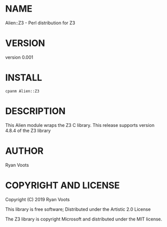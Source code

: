 # NAME

Alien::Z3 - Perl distribution for Z3

# VERSION

version 0.001

# INSTALL

    cpanm Alien::Z3

# DESCRIPTION

This Alien module wraps the Z3 C library. This release supports version 4.8.4 of the Z3 library

# AUTHOR

Ryan Voots

# COPYRIGHT AND LICENSE

Copyright (C) 2019 Ryan Voots

This library is free software; Distributed under the Artistic 2.0 License

The Z3 library is copyright Microsoft and distributed under the MIT license.
